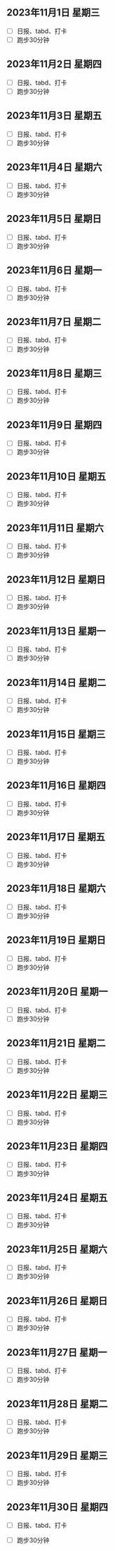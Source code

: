 
## 2023年11月1日 星期三

- [ ] 日报、tabd、打卡
- [ ] 跑步30分钟
        
## 2023年11月2日 星期四

- [ ] 日报、tabd、打卡
- [ ] 跑步30分钟
        
## 2023年11月3日 星期五

- [ ] 日报、tabd、打卡
- [ ] 跑步30分钟
        
## 2023年11月4日 星期六

- [ ] 日报、tabd、打卡
- [ ] 跑步30分钟
        
## 2023年11月5日 星期日

- [ ] 日报、tabd、打卡
- [ ] 跑步30分钟
        
## 2023年11月6日 星期一

- [ ] 日报、tabd、打卡
- [ ] 跑步30分钟
        
## 2023年11月7日 星期二

- [ ] 日报、tabd、打卡
- [ ] 跑步30分钟
        
## 2023年11月8日 星期三

- [ ] 日报、tabd、打卡
- [ ] 跑步30分钟
        
## 2023年11月9日 星期四

- [ ] 日报、tabd、打卡
- [ ] 跑步30分钟
        
## 2023年11月10日 星期五

- [ ] 日报、tabd、打卡
- [ ] 跑步30分钟
        
## 2023年11月11日 星期六

- [ ] 日报、tabd、打卡
- [ ] 跑步30分钟
        
## 2023年11月12日 星期日

- [ ] 日报、tabd、打卡
- [ ] 跑步30分钟
        
## 2023年11月13日 星期一

- [ ] 日报、tabd、打卡
- [ ] 跑步30分钟
        
## 2023年11月14日 星期二

- [ ] 日报、tabd、打卡
- [ ] 跑步30分钟
        
## 2023年11月15日 星期三

- [ ] 日报、tabd、打卡
- [ ] 跑步30分钟
        
## 2023年11月16日 星期四

- [ ] 日报、tabd、打卡
- [ ] 跑步30分钟
        
## 2023年11月17日 星期五

- [ ] 日报、tabd、打卡
- [ ] 跑步30分钟
        
## 2023年11月18日 星期六

- [ ] 日报、tabd、打卡
- [ ] 跑步30分钟
        
## 2023年11月19日 星期日

- [ ] 日报、tabd、打卡
- [ ] 跑步30分钟
        
## 2023年11月20日 星期一

- [ ] 日报、tabd、打卡
- [ ] 跑步30分钟
        
## 2023年11月21日 星期二

- [ ] 日报、tabd、打卡
- [ ] 跑步30分钟
        
## 2023年11月22日 星期三

- [ ] 日报、tabd、打卡
- [ ] 跑步30分钟
        
## 2023年11月23日 星期四

- [ ] 日报、tabd、打卡
- [ ] 跑步30分钟
        
## 2023年11月24日 星期五

- [ ] 日报、tabd、打卡
- [ ] 跑步30分钟
        
## 2023年11月25日 星期六

- [ ] 日报、tabd、打卡
- [ ] 跑步30分钟
        
## 2023年11月26日 星期日

- [ ] 日报、tabd、打卡
- [ ] 跑步30分钟
        
## 2023年11月27日 星期一

- [ ] 日报、tabd、打卡
- [ ] 跑步30分钟
        
## 2023年11月28日 星期二

- [ ] 日报、tabd、打卡
- [ ] 跑步30分钟
        
## 2023年11月29日 星期三

- [ ] 日报、tabd、打卡
- [ ] 跑步30分钟
        
## 2023年11月30日 星期四

- [ ] 日报、tabd、打卡
- [ ] 跑步30分钟
        